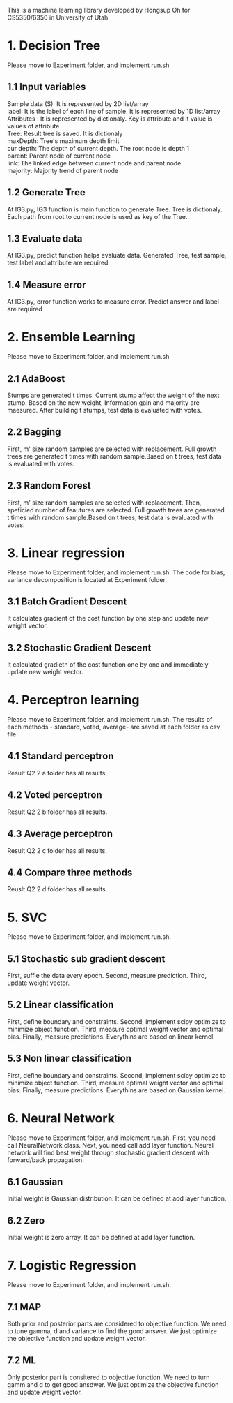 This is a machine learning library developed by Hongsup Oh for CS5350/6350 in University of Utah
# 1. Decision Tree
Please move to Experiment folder, and implement run.sh
## 1.1 Input variables
Sample data (S): It is represented by 2D list/array <br />
label: It is the label of each line of sample. It is represented by 1D list/array <br />
Attributes : It is represented by dictionaly. Key is attribute and it value is values of attribute <br />
Tree: Result tree is saved. It is dictionaly <br />
maxDepth: Tree's maximum depth limit<br />
cur depth: The depth of current depth. The root node is depth 1<br />
parent: Parent node of current node<br />
link: The linked edge between current node and parent node<br />
majority: Majority trend of parent node<br />
## 1.2 Generate Tree
At IG3.py, IG3 function is main function to generate Tree. Tree is dictionaly. Each path from root to current node is used as key of the Tree.
## 1.3 Evaluate data
At IG3.py, predict function helps evaluate data. Generated Tree, test sample, test label and attribute are required
## 1.4 Measure error
At IG3.py, error function works to measure error. Predict answer and label are required

# 2. Ensemble Learning
Please move to Experiment folder, and implement run.sh
## 2.1 AdaBoost
Stumps are generated t times. Current stump affect the weight of the next stump. Based on the new weight, Information gain and majority are maesured. After building t stumps, test data is evaluated with votes. 
## 2.2 Bagging
First, m' size random samples are selected with replacement. Full growth trees are generated t times with random sample.Based on t trees, test data is evaluated with votes. 
## 2.3 Random Forest
First, m' size random samples are selected with replacement. Then, speficied number of feautures are selected. Full growth trees are generated t times with random sample.Based on t trees, test data is evaluated with votes.

# 3. Linear regression
Please move to Experiment folder, and implement run.sh. The code for bias, variance decomposition is located at Experiment folder.
## 3.1 Batch Gradient Descent
It calculates gradient of the cost function by one step and update new weight vector.
## 3.2 Stochastic Gradient Descent
It calculated gradietn of the cost function one by one and immediately update new weight vector.

# 4. Perceptron learning
Please move to Experiment folder, and implement run.sh. The results of each methods - standard, voted, average- are saved at each folder as csv file.
## 4.1 Standard perceptron
Result Q2 2 a folder has all results. 
## 4.2 Voted perceptron
Result Q2 2 b folder has all results.
## 4.3 Average perceptron
Result Q2 2 c folder has all results.
## 4.4 Compare three methods
Reuslt Q2 2 d folder has all results. 
# 5. SVC
Please move to Experiment folder, and implement run.sh.
## 5.1 Stochastic sub gradient descent
First, suffle the data every epoch. Second, measure prediction. Third, update weight vector.
## 5.2 Linear classification
First, define boundary and constraints. Second, implement scipy optimize to minimize object function. Third, measure optimal weight vector and optimal bias. Finally, measure predictions. Everythins are based on linear kernel.
## 5.3 Non linear classification
First, define boundary and constraints. Second, implement scipy optimize to minimize object function. Third, measure optimal weight vector and optimal bias. Finally, measure predictions. Everythins are based on Gaussian kernel.
# 6. Neural Network
Please move to Experiment folder, and implement run.sh.
First, you need call NeuralNetwork class. Next, you need call add layer function. Neural network will find best weight through stochastic gradient descent with forward/back propagation. 
## 6.1 Gaussian
Initial weight is Gaussian distribution. It can be defined at add layer function.
## 6.2 Zero
Initial weight is zero array. It can be defined at add layer function.

# 7. Logistic Regression
Please move to Experiment folder, and implement run.sh.
## 7.1 MAP
Both prior and posterior parts are considered to objective function. We need to tune gamma, d and variance to find the good answer. We just optimize the objective function and update weight vector.
## 7.2 ML
Only posterior part is consitered to objective function. We need to turn gamm and d to get good ansdwer. We just optimize the objective function and update weight vector.  




